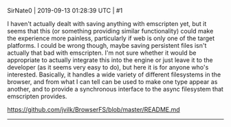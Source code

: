 SirNate0 | 2019-09-13 01:28:39 UTC | #1

I haven't actually dealt with saving anything with emscripten yet, but it seems that this (or something providing similar functionality) could make the experience more painless, particularly if web is only one of the target platforms. I could be wrong though, maybe saving persistent files isn't actually that bad with emscripten. I'm not sure whether it would be appropriate to actually integrate this into the engine or just leave it to the developer (as it seems very easy to do), but here it is for anyone who's interested. Basically, it handles a wide variety of different filesystems in the browser, and from what I can tell can be used to make one type appear as another, and to provide a synchronous interface to the async filesystem that emscripten provides.

https://github.com/jvilk/BrowserFS/blob/master/README.md

-------------------------

